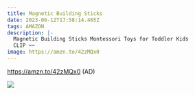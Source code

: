 ```yaml
---
title: Magnetic Building Sticks
date: 2023-06-12T17:58:14.465Z
tags: AMAZON
description: |-
  Magnetic Building Sticks Montessori Toys for Toddler Kids 
  CLIP ✂️✂️
image: https://amzn.to/42zMQx0
---
```

https://amzn.to/42zMQx0 (AD) <!--StartFragment-->

![](https://m.media-amazon.com/images/I/61ptQY-PgpL._AC_SL1000_.jpg)

<!--EndFragment-->
